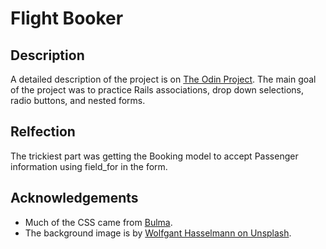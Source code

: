 # Flight Booker

## Description
A detailed description of the project is on [The Odin Project](https://www.theodinproject.com/lessons/ruby-on-rails-flight-booker).
The main goal of the project was to practice Rails associations, drop down
selections, radio buttons, and nested forms.

## Relfection
The trickiest part was getting the Booking model to accept Passenger information
using field_for in the form.

## Acknowledgements
* Much of the CSS came from [Bulma](https://bulma.io/).
* The background image is by [Wolfgant Hasselmann on Unsplash](https://unsplash.com/photos/tUajw5SrNSo).
